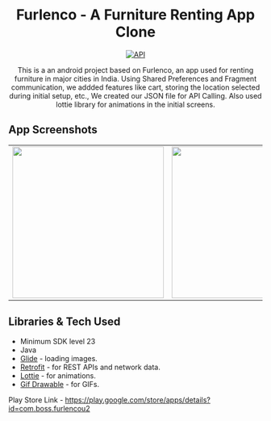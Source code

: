 <h1 align="center">Furlenco - A Furniture Renting App Clone</h1>

<p align="center">
  <a href="https://android-arsenal.com/api?level=23"><img alt="API" src="https://img.shields.io/badge/API-23%2B-brightgreen.svg?style=flat"/></a>
</p>

<p align="center"> 
This is a an android project based on Furlenco, an app used for renting furniture in major cities in India. Using Shared Preferences and Fragment communication, we addded features like cart, storing the location selected during initial setup, etc., We created our JSON file for API Calling. Also used lottie library for animations in the initial screens.
</p>

## App Screenshots

<table>
  <tr>
    <td><img src="https://user-images.githubusercontent.com/44438444/107111093-266ae700-6873-11eb-9e3c-de94040d1bbc.png" width="300"/></td>
    <td><img src="https://user-images.githubusercontent.com/44438444/107111114-47333c80-6873-11eb-97f0-fdfdf051b835.png" width="300"/></td>
    <td><img src="https://user-images.githubusercontent.com/44438444/107111120-4f8b7780-6873-11eb-85b8-1b705e4244cf.png" width="300"/></td>
  </tr>
 </table>

## Libraries & Tech Used
- Minimum SDK level 23
- Java
- [Glide](https://github.com/bumptech/glide) - loading images.
- [Retrofit](https://github.com/square/retrofit) - for REST APIs and network data.
- [Lottie](https://github.com/airbnb/lottie-android) - for animations.
- [Gif Drawable](https://github.com/koral--/android-gif-drawable) - for GIFs.


Play Store Link - https://play.google.com/store/apps/details?id=com.boss.furlencou2
